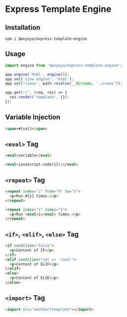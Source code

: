 # Express Template Engine

## Installation

`npm i @wnynya/express-template-engine`

## Usage

```js
import engine from '@wnynya/express-template-engine';

app.engine('html', engine());
app.set('view engine', 'html');
app.set('views', path.resolve(__dirname, './views'));

app.get('/', (req, res) => {
  res.render('template', {});
});
```

## Variable Injection

```html
<span>#{val}</span>
```

## `<eval>` Tag

```html
<eval>variable</eval>
```

```html
<eval>javascript.code({});</eval>
```

## `<repeat>` Tag

```html
<repeat index="i" from="0" to="5">
  <p>Run #{i} times.</p>
</repeat>
```

```html
<repeat index="i" times="5">
  <p>Run <eval>i</eval> times.</p>
</repeat>
```

## `<if>`, `<elif>`, `<else>` Tag

```html
<if condition="false">
  <p>Content of IF</p>
</if>
<elif condition="val == 'cond'">
  <p>Content of ELIF</p>
</elif>
<else>
  <p>Content of ELSE</p>
</else>
```

## `<import>` Tag

```html
<import src="another/template"></import>
```
